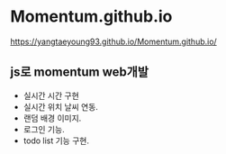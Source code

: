 # Momentum.github.io

https://yangtaeyoung93.github.io/Momentum.github.io/

## js로 momentum web개발
 - 실시간 시간 구현  
 - 실시간 위치 날씨 연동. 
 - 랜덤 배경 이미지.  
 - 로그인 기능. 
 - todo list 기능 구현. 
